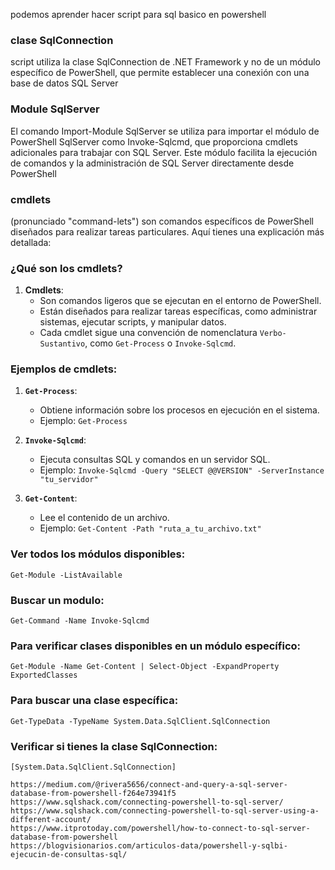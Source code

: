 podemos aprender hacer script para sql basico en powershell

### clase SqlConnection
script utiliza la clase SqlConnection de .NET Framework y no de un módulo específico de PowerShell, que permite establecer una conexión con una base de datos SQL Server

### Module SqlServer
El comando Import-Module SqlServer se utiliza para importar el módulo de PowerShell SqlServer como  Invoke-Sqlcmd, que proporciona cmdlets adicionales para trabajar con SQL Server. Este módulo facilita la ejecución de comandos y la administración de SQL Server directamente desde PowerShell 



### **cmdlets** 
(pronunciado "command-lets") son comandos específicos de PowerShell diseñados para realizar tareas particulares. Aquí tienes una explicación más detallada:

### ¿Qué son los cmdlets?

1. **Cmdlets**:
   - Son comandos ligeros que se ejecutan en el entorno de PowerShell.
   - Están diseñados para realizar tareas específicas, como administrar sistemas, ejecutar scripts, y manipular datos.
   - Cada cmdlet sigue una convención de nomenclatura `Verbo-Sustantivo`, como `Get-Process` o `Invoke-Sqlcmd`.

### Ejemplos de cmdlets:

1. **`Get-Process`**:
   - Obtiene información sobre los procesos en ejecución en el sistema.
   - Ejemplo: `Get-Process`

2. **`Invoke-Sqlcmd`**:
   - Ejecuta consultas SQL y comandos en un servidor SQL.
   - Ejemplo: `Invoke-Sqlcmd -Query "SELECT @@VERSION" -ServerInstance "tu_servidor"`

3. **`Get-Content`**:
   - Lee el contenido de un archivo.
   - Ejemplo: `Get-Content -Path "ruta_a_tu_archivo.txt"`



### Ver todos los módulos disponibles:
	Get-Module -ListAvailable

### Buscar un modulo:
	Get-Command -Name Invoke-Sqlcmd

### Para verificar clases disponibles en un módulo específico:
	Get-Module -Name Get-Content | Select-Object -ExpandProperty ExportedClasses

### Para buscar una clase específica:
	Get-TypeData -TypeName System.Data.SqlClient.SqlConnection

### Verificar si tienes la clase SqlConnection:
	[System.Data.SqlClient.SqlConnection]

 

```
https://medium.com/@rivera5656/connect-and-query-a-sql-server-database-from-powershell-f264e73941f5
https://www.sqlshack.com/connecting-powershell-to-sql-server/
https://www.sqlshack.com/connecting-powershell-to-sql-server-using-a-different-account/
https://www.itprotoday.com/powershell/how-to-connect-to-sql-server-database-from-powershell
https://blogvisionarios.com/articulos-data/powershell-y-sqlbi-ejecucin-de-consultas-sql/
```
